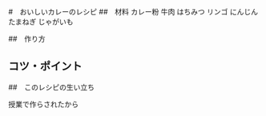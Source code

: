 #　おいしいカレーのレシピ
##　材料
カレー粉
牛肉
はちみつ
リンゴ
にんじん
たまねぎ
じゃがいも

##　作り方

## コツ・ポイント

##　このレシピの生い立ち


授業で作らされたから
